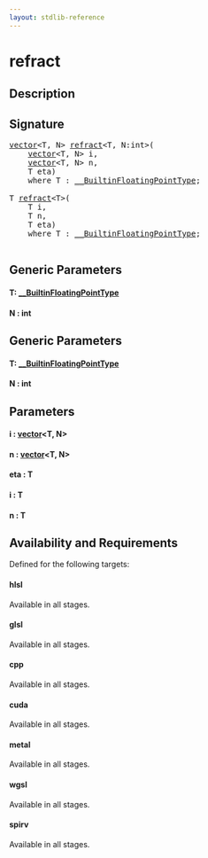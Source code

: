 ```yaml
---
layout: stdlib-reference
---
```


# refract

## Description





## Signature 

<pre>
<a href="/stdlib-reference/types/vector/index" class="code_type">vector</a>&lt;<span class="code_type">T</span>, N&gt; <a href="/stdlib-reference/global-decls/refract">refract</a>&lt;<span class="code_type">T</span>, N:<span class="code_keyword">int</span>&gt;(
    <a href="/stdlib-reference/types/vector/index" class="code_type">vector</a>&lt;<span class="code_type">T</span>, N&gt; <span class='code_param'>i</span>,
    <a href="/stdlib-reference/types/vector/index" class="code_type">vector</a>&lt;<span class="code_type">T</span>, N&gt; <span class='code_param'>n</span>,
    <span class="code_type">T</span> <span class='code_param'>eta</span>)
    <span class='code_keyword'>where</span> <span class="code_type">T</span> : <a href="/stdlib-reference/interfaces/BuiltinFloatingPointType/index" class="code_type">__BuiltinFloatingPointType</a>;

<span class="code_type">T</span> <a href="/stdlib-reference/global-decls/refract">refract</a>&lt;<span class="code_type">T</span>&gt;(
    <span class="code_type">T</span> <span class='code_param'>i</span>,
    <span class="code_type">T</span> <span class='code_param'>n</span>,
    <span class="code_type">T</span> <span class='code_param'>eta</span>)
    <span class='code_keyword'>where</span> <span class="code_type">T</span> : <a href="/stdlib-reference/interfaces/BuiltinFloatingPointType/index" class="code_type">__BuiltinFloatingPointType</a>;

</pre>

## Generic Parameters

#### T: [\_\_BuiltinFloatingPointType](/stdlib-reference/interfaces/BuiltinFloatingPointType/index)
#### N  : int

## Generic Parameters

#### T: [\_\_BuiltinFloatingPointType](/stdlib-reference/interfaces/BuiltinFloatingPointType/index)
#### N  : int

## Parameters

#### i  : [vector](/stdlib-reference/types/vector/index)\<T, N\>
#### n  : [vector](/stdlib-reference/types/vector/index)\<T, N\>
#### eta  : T
#### i  : T
#### n  : T

## Availability and Requirements

Defined for the following targets:

#### hlsl
Available in all stages.

#### glsl
Available in all stages.

#### cpp
Available in all stages.

#### cuda
Available in all stages.

#### metal
Available in all stages.

#### wgsl
Available in all stages.

#### spirv
Available in all stages.



